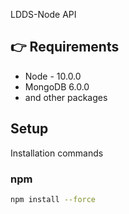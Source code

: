 LDDS-Node API

## 👉 Requirements

- Node - 10.0.0
- MongoDB 6.0.0
- and other packages
   

## Setup

Installation commands

### npm

```sh
npm install --force 
```

